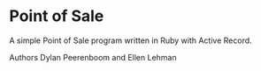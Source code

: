 Point of Sale
=============================
A simple Point of Sale program written in Ruby with Active Record.

Authors Dylan Peerenboom and Ellen Lehman
